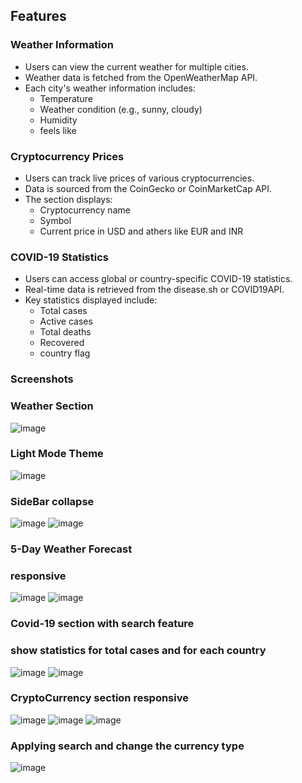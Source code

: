 ## Features

### Weather Information
- Users can view the current weather for multiple cities.
- Weather data is fetched from the OpenWeatherMap API.
- Each city's weather information includes:
  - Temperature
  - Weather condition (e.g., sunny, cloudy)
  - Humidity
  - feels like

### Cryptocurrency Prices
- Users can track live prices of various cryptocurrencies.
- Data is sourced from the CoinGecko or CoinMarketCap API.
- The section displays:
  - Cryptocurrency name
  - Symbol
  - Current price in USD and athers like EUR and INR

### COVID-19 Statistics
- Users can access global or country-specific COVID-19 statistics.
- Real-time data is retrieved from the disease.sh or COVID19API.
- Key statistics displayed include:
  - Total cases
  - Active cases
  - Total deaths
  - Recovered
  - country flag
    
### Screenshots
### Weather Section
![image](https://github.com/user-attachments/assets/ff2e24e5-7c19-4da8-b1d4-c416db1f70e4)

### Light Mode Theme
![image](https://github.com/user-attachments/assets/1d234828-f6a6-4794-9152-c6315fb1937d)

### SideBar collapse
![image](https://github.com/user-attachments/assets/b792000e-99d4-4374-b4fe-ac61731ab1b5)
![image](https://github.com/user-attachments/assets/213c7401-f61e-475e-a253-b5872dc393f3)

### 5-Day Weather Forecast 
### responsive
![image](https://github.com/user-attachments/assets/ff2a3781-0cef-41a4-b3d2-38645c03e553)
![image](https://github.com/user-attachments/assets/9a427e24-4a7a-4dae-9033-f41d8e25afdf)

### Covid-19 section with search feature
### show statistics for total cases and for each country
![image](https://github.com/user-attachments/assets/a81a81ab-b78f-45cb-94c3-77d9d9910a26)
![image](https://github.com/user-attachments/assets/a20f376b-f321-4d79-a87c-107276d6f50c)

### CryptoCurrency section responsive
![image](https://github.com/user-attachments/assets/948113b8-71d7-4535-a3da-4d848c813cb9)
![image](https://github.com/user-attachments/assets/b96ff249-8138-4bd5-9ecb-d41e9da59f60)
![image](https://github.com/user-attachments/assets/c5dee06a-597b-4502-9242-a072773711e7)

### Applying search and change the currency type
![image](https://github.com/user-attachments/assets/4f2ff2d2-bfe1-4ca9-ac2f-3023e99862b1)



